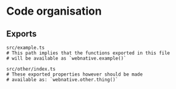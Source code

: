 # Code organisation

## Exports

```shell
src/example.ts
# This path implies that the functions exported in this file
# will be available as `webnative.example()`

src/other/index.ts
# These exported properties however should be made
# available as: `webnative.other.thing()`
```
